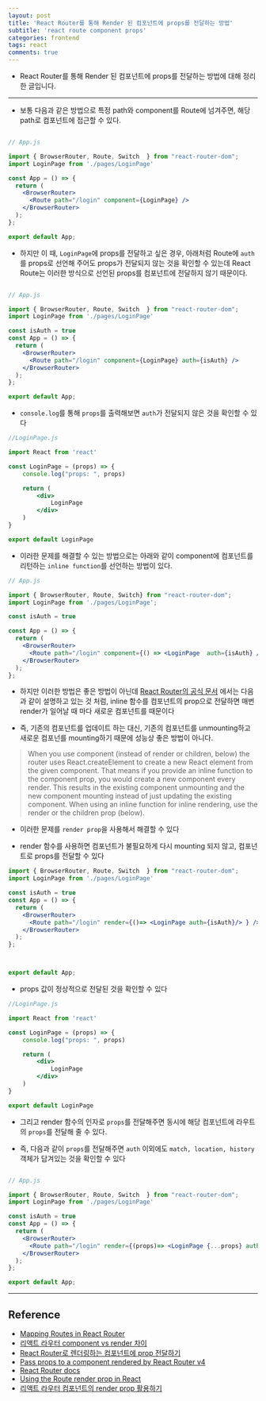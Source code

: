 ```yaml
---
layout: post
title: 'React Router를 통해 Render 된 컴포넌트에 props를 전달하는 방법'
subtitle: 'react route component props'
categories: frontend
tags: react
comments: true
---
```


- React Router를 통해 Render 된 컴포넌트에 props를 전달하는 방법에 대해 정리한 글입니다.

---

- 보통 다음과 같은 방법으로 특정 path와 component를 Route에 넘겨주면, 해당 path로 컴포넌트에 접근할 수 있다.

```jsx

// App.js

import { BrowserRouter, Route, Switch  } from "react-router-dom";
import LoginPage from './pages/LoginPage'

const App = () => {
  return (
    <BrowserRouter>
      <Route path="/login" component={LoginPage} />
    </BrowserRouter>
  );
};

export default App;

```

- 하지만 이 때, `LoginPage`에 props를 전달하고 싶은 경우, 아래처럼 Route에 `auth`를 props로 선언해 주어도 props가 전달되지 않는 것을 확인할 수 있는데 React Route는 이러한 방식으로 선언된 props를 컴포넌트에 전달하지 않기 때문이다.

```jsx

// App.js

import { BrowserRouter, Route, Switch  } from "react-router-dom";
import LoginPage from './pages/LoginPage'

const isAuth = true
const App = () => {
  return (
    <BrowserRouter>
      <Route path="/login" component={LoginPage} auth={isAuth} />
    </BrowserRouter>
  );
};

export default App;

```

- `console.log`를 통해 `props`를 출력해보면 `auth`가 전달되지 않은 것을 확인할 수 있다

```jsx
//LoginPage.js

import React from 'react'

const LoginPage = (props) => {
    console.log("props: ", props)

    return (
        <div>
            LoginPage
        </div>
    )
}

export default LoginPage

```

- 이러한 문제를 해결할 수 있는 방법으로는 아래와 같이 component에 컴포넌트를 리턴하는 `inline function`를 선언하는 방법이 있다.

```jsx
// App.js

import { BrowserRouter, Route, Switch} from "react-router-dom";
import LoginPage from './pages/LoginPage';

const isAuth = true

const App = () => {
  return (
    <BrowserRouter>
      <Route path="/login" component={() => <LoginPage  auth={isAuth} />} />
    </BrowserRouter>
  );
};

```


- 하지만 이러한 방법은 좋은 방법이 아닌데 [React Router의 공식 문서](https://reactrouter.com/web/api/Route/render-func) 에서는 다음과 같이 설명하고 있는 것 처럼, inline 함수를 컴포넌트의 prop으로 전달하면 매번 render가 일어날 때 마다 새로운 컴포넌트를 때문이다

- 즉, 기존의 컴포넌트를 업데이트 하는 대신, 기존의 컴포넌트를 unmounting하고 새로운 컴포넌를 mounting하기 때문에 성능상 좋은 방법이 아니다.


<blockquote>
When you use component (instead of render or children, below) 
the router uses React.createElement to create a new React element from the given component. 
That means if you provide an inline function to the component prop, 
you would create a new component every render. 
This results in the existing component unmounting and the new component mounting 
instead of just updating the existing component. 
When using an inline function for inline rendering, use the render or the children prop (below).
</blockquote>


- 이러한 문제를 `render prop`을 사용해서 해결할 수 있다

- render 함수를 사용하면 컴포넌트가 불필요하게 다시 mounting 되지 않고, 컴포넌트로 props를 전달할 수 있다


```jsx
import { BrowserRouter, Route, Switch  } from "react-router-dom";
import LoginPage from './pages/LoginPage'

const isAuth = true
const App = () => {
  return (
    <BrowserRouter>
      <Route path="/login" render={()=> <LoginPage auth={isAuth}/> } />
    </BrowserRouter>
  );
};



export default App;

```


- props 값이 정상적으로 전달된 것을 확인할 수 있다


```jsx
//LoginPage.js

import React from 'react'

const LoginPage = (props) => {
    console.log("props: ", props)

    return (
        <div>
            LoginPage
        </div>
    )
}

export default LoginPage
```

- 그리고 render 함수의 인자로 `props`를 전달해주면 동시에 해당 컴포넌트에 라우트의 `props`를 전달해 줄 수 있다. 

- 즉, 다음과 같이 `props`를 전달해주면 `auth` 이외에도 `match, location, history` 객체가 담겨있는 것을 확인할 수 있다

```jsx

// App.js

import { BrowserRouter, Route, Switch  } from "react-router-dom";
import LoginPage from './pages/LoginPage'

const isAuth = true
const App = () => {
  return (
    <BrowserRouter>
      <Route path="/login" render={(props)=> <LoginPage {...props} auth={isAuth}/> } />
    </BrowserRouter>
  );
};

export default App;


```


---

## Reference

- [Mapping Routes in React Router](https://www.digitalocean.com/community/tutorials/react-react-router-map-to-routes)
- [리액트 라우터 component vs render 차이](https://mingcoder.me/2019/12/04/Programming/React/react-router-component-vs-render/)
- [React Router로 렌더링하는 컴포넌트에 prop 전달하기](https://sustainable-dev.tistory.com/117)
- [Pass props to a component rendered by React Router v4](https://ui.dev/react-router-v4-pass-props-to-components/)
- [React Router docs](https://reactrouter.com/web/api/Route/render-func)
- [Using the Route render prop in React](https://dev.to/cesareferrari/using-the-route-render-prop-in-react-k5a)
- [리액트 라우터 컴포넌트의 render prop 활용하기](ttps://url.kr/xu3n5r) 
